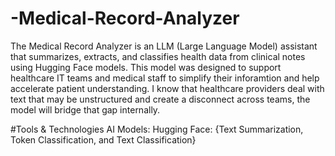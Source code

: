 # -Medical-Record-Analyzer

The Medical Record Analyzer is an LLM (Large Language Model) assistant that summarizes, extracts, and classifies health data from clinical notes using Hugging Face models. This model was designed to  support healthcare IT teams and medical staff to simplify their inforamtion and help accelerate patient understanding.
I know that healthcare providers deal with text that may be unstructured and create a disconnect across teams, the model will bridge that gap internally.

#Tools & Technologies
AI Models: 
Hugging Face: {Text Summarization, Token Classification, and Text Classification}










